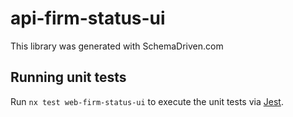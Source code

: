 
# api-firm-status-ui

This library was generated with SchemaDriven.com

## Running unit tests

Run `nx test web-firm-status-ui` to execute the unit tests via [Jest](https://jestjs.io).

